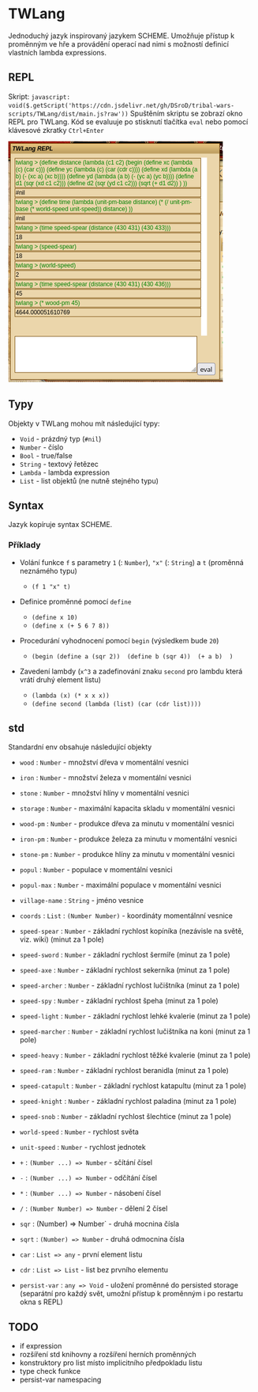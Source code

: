 # TWLang

Jednoduchý jazyk inspirovaný jazykem SCHEME. Umožňuje přístup k proměnným ve hře a provádění operací nad nimi s možností definicí vlastních lambda expressions.

## REPL
Skript: `javascript: void($.getScript('https://cdn.jsdelivr.net/gh/DSroD/tribal-wars-scripts/TWLang/dist/main.js?raw'))`
Spuštěním skriptu se zobrazí okno REPL pro TWLang. Kód se evaluuje po stisknutí tlačítka `eval` nebo pomocí klávesové zkratky `Ctrl+Enter`

![Ukázka](/img/twlang_repl.png)

## Typy

Objekty v TWLang mohou mít následující typy:
- `Void` - prázdný typ (`#nil`)
- `Number` - číslo
- `Bool` - true/false
- `String` - textový řetězec
- `Lambda` - lambda expression
- `List` - list objektů (ne nutně stejného typu)

## Syntax

Jazyk kopíruje syntax SCHEME.

### Příklady

- Volání funkce `f` s parametry `1` (: `Number`), `"x"` (: `String`) a `t` (proměnná neznámého typu)  
    
    - `(f 1 "x" t)`


- Definice proměnné pomocí `define`  

    - `(define x 10)`  
    - `(define x (+ 5 6 7 8))`

- Procedurání vyhodnocení pomocí `begin` (výsledkem bude `20`)
    - `(begin
        (define a (sqr 2)) 
        (define b (sqr 4)) 
        (+ a b) 
    )`

- Zavedení lambdy (`x^3` a zadefinování znaku `second` pro lambdu která vrátí druhý element listu)  
    - `(lambda (x) (* x x x))`  
    - `(define second (lambda (list) (car (cdr list))))`


## std

Standardní env obsahuje následující objekty
- `wood` : `Number` - množství dřeva v momentální vesnici
- `iron` : `Number` - množství železa v momentální vesnici
- `stone` : `Number` - množství hlíny v momentální vesnici
- `storage` : `Number` - maximální kapacita skladu v momentální vesnici
- `wood-pm` : `Number` - produkce dřeva za minutu v momentální vesnici
- `iron-pm` : `Number` - produkce železa za minutu v momentální vesnici
- `stone-pm` : `Number` - produkce hlíny za minutu v momentální vesnici
- `popul` : `Number` - populace v momentální vesnici
- `popul-max` : `Number` - maximální populace v momentální vesnici
- `village-name` : `String` - jméno vesnice
- `coords` : `List` : `(Number Number)` - koordináty momentálnní vesnice
- `speed-spear` : `Number` - základní rychlost kopíníka (nezávisle na světě, viz. wiki) (minut za 1 pole)
- `speed-sword` : `Number` - základní rychlost šermíře (minut za 1 pole)
- `speed-axe` : `Number` - základní rychlost sekerníka (minut za 1 pole)
- `speed-archer` : `Number` - základní rychlost lučištníka (minut za 1 pole)
- `speed-spy` : `Number` - základní rychlost špeha (minut za 1 pole)
- `speed-light` : `Number` - základní rychlost lehké kvalerie (minut za 1 pole)
- `speed-marcher` : `Number` - základní rychlost lučištníka na koni (minut za 1 pole)
- `speed-heavy` : `Number` - základní rychlost těžké kvalerie (minut za 1 pole)
- `speed-ram` : `Number` - základní rychlost beranidla (minut za 1 pole)
- `speed-catapult` : `Number` - základní rychlost katapultu (minut za 1 pole)
- `speed-knight` : `Number` - základní rychlost paladina (minut za 1 pole)
- `speed-snob` : `Number` - základní rychlost šlechtice (minut za 1 pole)
- `world-speed` : `Number` - rychlost světa
- `unit-speed` : `Number` - rychlost jednotek

- `+` : `(Number ...) => Number` - sčítání čísel
- `-` : `(Number ...) => Number` - odčítání čísel
- `*` : `(Number ...) => Number` - násobení čísel
- `/` : `(Number Number) => Number` - dělení 2 čísel
- `sqr` : (Number) => Number` - druhá mocnina čísla
- `sqrt` : `(Number) => Number` - druhá odmocnina čísla
- `car` : `List => any` - první element listu
- `cdr` : `List => List` - list bez prvního elementu
- `persist-var` : `any => Void` - uložení proměnné do persisted storage (separátní pro každý svět, umožní přístup k proměnným i po restartu okna s REPL)

## TODO

- if expression
- rozšíření std knihovny a rozšíření herních proměnných
- konstruktory pro list místo implicitního předpokladu listu
- type check funkce
- persist-var namespacing